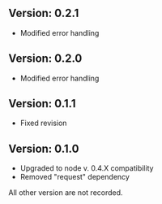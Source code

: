 Version: 0.2.1
------------
- Modified error handling

Version: 0.2.0
------------
- Modified error handling

Version: 0.1.1
------------
- Fixed revision

Version: 0.1.0
------------
- Upgraded to node v. 0.4.X compatibility
- Removed "request" dependency

All other version are not recorded.